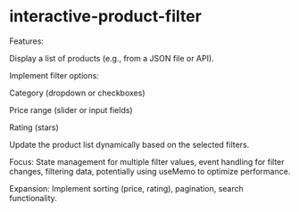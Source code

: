 # interactive-product-filter

Features:

Display a list of products (e.g., from a JSON file or API).

Implement filter options:

Category (dropdown or checkboxes)

Price range (slider or input fields)

Rating (stars)

Update the product list dynamically based on the selected filters.

Focus: State management for multiple filter values, event handling for filter changes, filtering data, potentially using useMemo to optimize performance.

Expansion: Implement sorting (price, rating), pagination, search functionality.
